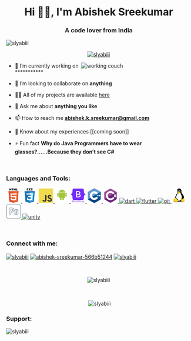 <h1 align="center">Hi 👋😁, I'm Abishek Sreekumar</h1>
<h3 align="center">A code lover from India</h3>

<p align="left"> <img src="https://komarev.com/ghpvc/?username=slyabiii&label=Profile%20views&color=0e75b6&style=for-the-badge" alt="slyabiii" /> </p>

<p align="center"> <a href="https://github.com/ryo-ma/github-profile-trophy"><img src="https://github-profile-trophy.vercel.app/?username=slyabiii&theme=tokyonight&margin-w=15" alt="slyabiii" /></a> </p>

<!--twitter
<p align="left"> <a href="https://twitter.com/slyabiii" target="blank"><img src="https://img.shields.io/twitter/follow/slyabiii?logo=twitter&style=for-the-badge" alt="slyabiii" /></a> </p>
-->

<img src="working_couch.gif" alt="working couch" title="working couch" align="right" width="300"/>

- 🔭 I’m currently working on ***********

<!--- 🌱 I’m currently learning **sass** -->

- 👯 I’m looking to collaborate on **anything**

<!-- - 🤝 I’m looking for help with **sass** -->

- 👨‍💻 All of my projects are available [here](https://github.com/slyabiii?tab=repositories)

- 💬 Ask me about **anything you like**

- 📫 How to reach me **abishek.k.sreekumar@gmail.com**

- 📄 Know about my experiences [[coming soon]]
  
- ⚡ Fun fact **Why do Java Programmers have to wear glasses?......Because they don’t see C#**

<br>
<h3 align="left">Languages and Tools:</h3>
<p align="left">  <a href="https://www.w3.org/html/" target="_blank" rel="noreferrer"> <img src="https://raw.githubusercontent.com/devicons/devicon/master/icons/html5/html5-original-wordmark.svg" alt="html5" width="40" height="40"/> </a> 
    <a href="https://www.w3schools.com/css/" target="_blank" rel="noreferrer"> <img src="https://raw.githubusercontent.com/devicons/devicon/master/icons/css3/css3-original-wordmark.svg" alt="css3" width="40" height="40"/> </a> 
    <a href="https://developer.mozilla.org/en-US/docs/Web/JavaScript" target="_blank" rel="noreferrer"> <img src="https://raw.githubusercontent.com/devicons/devicon/master/icons/javascript/javascript-original.svg" alt="javascript" width="40" height="40"/> </a> 
  <a href="https://developer.android.com" target="_blank" rel="noreferrer"> <img src="https://raw.githubusercontent.com/devicons/devicon/master/icons/android/android-original-wordmark.svg" alt="android" width="40" height="40"/> </a>
  <a href="https://getbootstrap.com" target="_blank" rel="noreferrer"> <img src="https://raw.githubusercontent.com/devicons/devicon/master/icons/bootstrap/bootstrap-plain-wordmark.svg" alt="bootstrap" width="40" height="40"/> </a> 
  <a href="https://www.w3schools.com/cpp/" target="_blank" rel="noreferrer"> <img src="https://raw.githubusercontent.com/devicons/devicon/master/icons/cplusplus/cplusplus-original.svg" alt="cplusplus" width="40" height="40"/> </a> 
  <a href="https://www.w3schools.com/cs/" target="_blank" rel="noreferrer"> <img src="https://raw.githubusercontent.com/devicons/devicon/master/icons/csharp/csharp-original.svg" alt="csharp" width="40" height="40"/> </a> 
  <a href="https://dart.dev" target="_blank" rel="noreferrer"> <img src="https://www.vectorlogo.zone/logos/dartlang/dartlang-icon.svg" alt="dart" width="40" height="40"/> </a> 
  <a href="https://flutter.dev" target="_blank" rel="noreferrer"> <img src="https://www.vectorlogo.zone/logos/flutterio/flutterio-icon.svg" alt="flutter" width="40" height="40"/> </a> 
  <a href="https://git-scm.com/" target="_blank" rel="noreferrer"> <img src="https://www.vectorlogo.zone/logos/git-scm/git-scm-icon.svg" alt="git" width="40" height="40"/> </a> 
  <a href="https://www.linux.org/" target="_blank" rel="noreferrer"> <img src="https://raw.githubusercontent.com/devicons/devicon/master/icons/linux/linux-original.svg" alt="linux" width="40" height="40"/> </a> 
  <a href="https://www.photoshop.com/en" target="_blank" rel="noreferrer"> <img src="https://raw.githubusercontent.com/devicons/devicon/master/icons/photoshop/photoshop-line.svg" alt="photoshop" width="40" height="40"/> </a> 
  <a href="https://unity.com/" target="_blank" rel="noreferrer"> <img src="https://www.vectorlogo.zone/logos/unity3d/unity3d-icon.svg" alt="unity" width="40" height="40"/> </a> 
   </p>
<br>



<h3 align="left">Connect with me:</h3>
<p align="left">
<a href="https://twitter.com/slyabiii" target="blank"><img align="center" src="https://raw.githubusercontent.com/rahuldkjain/github-profile-readme-generator/master/src/images/icons/Social/twitter.svg" alt="slyabiii" height="30" width="40" /></a>
<a href="https://linkedin.com/in/abishek-sreekumar-566b51244" target="blank"><img align="center" src="https://raw.githubusercontent.com/rahuldkjain/github-profile-readme-generator/master/src/images/icons/Social/linked-in-alt.svg" alt="abishek-sreekumar-566b51244" height="30" width="40" /></a>
<a href="https://instagram.com/slyabiii" target="blank"><img align="center" src="https://raw.githubusercontent.com/rahuldkjain/github-profile-readme-generator/master/src/images/icons/Social/instagram.svg" alt="slyabiii" height="30" width="40" /></a>
</p>
<br>
<!-- languages -->
<p align="center"><img align="center" src="https://github-readme-stats.vercel.app/api/top-langs?username=slyabiii&theme=tokyonight&no-bg=true&show_icons=true&locale=en&layout=compact&langs_count=8" alt="slyabiii" /></p>
<br>
<!-- stats -->
<p align="center">&nbsp;<img align="center" src="https://github-readme-stats.vercel.app/api?username=slyabiii&theme=tokyonight&no-bg=true&hide=issues,contribs&show_icons=true&locale=en" alt="slyabiii" /></p>

<!--streak
<p><img align="center" src="https://github-readme-streak-stats.herokuapp.com/?user=slyabiii&theme=darkhub" alt="slyabiii" /></p>
-->

<h3 align="left">Support:</h3>
<p><a href="https://www.buymeacoffee.com/slyabiii"> <img align="left" src="https://cdn.buymeacoffee.com/buttons/v2/default-yellow.png" height="50" width="210" alt="slyabiii" /></a></p><br><br>
